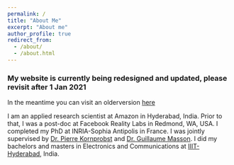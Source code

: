 ```yaml
---
permalink: /
title: "About Me"
excerpt: "About me"
author_profile: true
redirect_from: 
  - /about/
  - /about.html
---
```

<h3> My website is currently being redesigned and updated, please revisit after 1 Jan 2021 </h3>

In the meantime you can visit an olderversion [here](http://www-sop.inria.fr/members/Kartheek.Medathati/)

I am an applied research scientist at Amazon in Hyderabad, India. Prior to that, I was a post-doc at Facebook Reality Labs in Redmond, WA, USA. I completed my PhD at INRIA-Sophia Antipolis in France. I was jointly supervised by [Dr. Pierre Kornprobst](https://team.inria.fr/biovision/pierre-kornprobst/) and [Dr. Guillaume Masson](http://www.int.univ-amu.fr/MASSON-Guillaume). I did my bachelors and masters in Electronics and Communications at [IIIT-Hyderabad](https://www.iiit.ac.in/), India.


